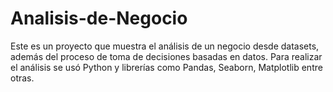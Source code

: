 # Analisis-de-Negocio
Este es un proyecto que muestra el análisis de un negocio desde datasets, además del proceso de toma de decisiones  basadas en datos.
Para realizar el análisis se usó Python y librerías como Pandas, Seaborn, Matplotlib entre otras.
